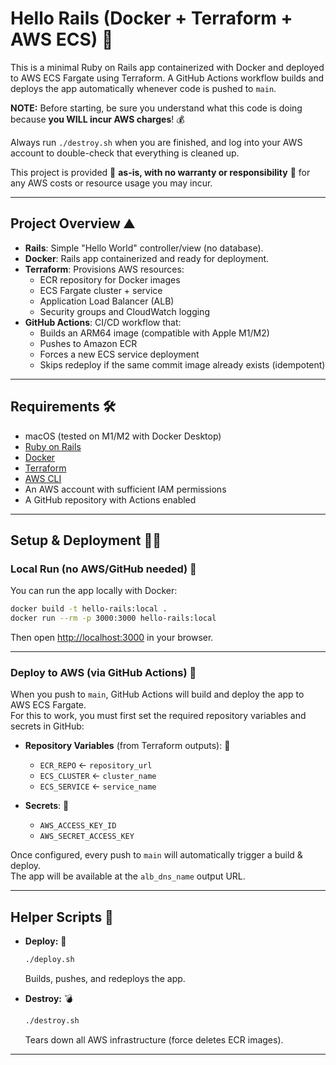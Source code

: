 # Hello Rails (Docker + Terraform + AWS ECS) 🚃

This is a minimal Ruby on Rails app containerized with Docker and deployed to AWS ECS Fargate using Terraform. A GitHub Actions workflow builds and deploys the app automatically whenever code is pushed to `main`.

**NOTE:** Before starting, be sure you understand what this code is doing because **you WILL incur AWS charges**! 💰  

Always run `./destroy.sh` when you are finished, and log into your AWS account to double-check that everything is cleaned up.  

This project is provided 🚨 **as-is, with no warranty or responsibility** 🚨 for any AWS costs or resource usage you may incur.

---

## Project Overview ⛰️
- **Rails**: Simple "Hello World" controller/view (no database).
- **Docker**: Rails app containerized and ready for deployment.
- **Terraform**: Provisions AWS resources:
  - ECR repository for Docker images
  - ECS Fargate cluster + service
  - Application Load Balancer (ALB)
  - Security groups and CloudWatch logging
- **GitHub Actions**: CI/CD workflow that:
  - Builds an ARM64 image (compatible with Apple M1/M2)
  - Pushes to Amazon ECR
  - Forces a new ECS service deployment
  - Skips redeploy if the same commit image already exists (idempotent)

---

## Requirements 🛠️
- macOS (tested on M1/M2 with Docker Desktop)
- [Ruby on Rails](https://rubyonrails.org/)
- [Docker](https://docs.docker.com/get-docker/)
- [Terraform](https://developer.hashicorp.com/terraform/downloads)
- [AWS CLI](https://docs.aws.amazon.com/cli/)
- An AWS account with sufficient IAM permissions
- A GitHub repository with Actions enabled

---

## Setup & Deployment 👨‍💻

### Local Run (no AWS/GitHub needed) 🐳
You can run the app locally with Docker:

```bash
docker build -t hello-rails:local .
docker run --rm -p 3000:3000 hello-rails:local
```

Then open [http://localhost:3000](http://localhost:3000) in your browser.

---

### Deploy to AWS (via GitHub Actions) 🤖
When you push to `main`, GitHub Actions will build and deploy the app to AWS ECS Fargate.  
For this to work, you must first set the required repository variables and secrets in GitHub:

- **Repository Variables** (from Terraform outputs): 📝
  - `ECR_REPO` ← `repository_url`  
  - `ECS_CLUSTER` ← `cluster_name`  
  - `ECS_SERVICE` ← `service_name`

- **Secrets**: 🤫
  - `AWS_ACCESS_KEY_ID`  
  - `AWS_SECRET_ACCESS_KEY`

Once configured, every push to `main` will automatically trigger a build & deploy.  
The app will be available at the `alb_dns_name` output URL.

---

## Helper Scripts 🤝

- **Deploy:** 🚀 
  ```bash
  ./deploy.sh
  ```  
  Builds, pushes, and redeploys the app.

- **Destroy:** 💣
  ```bash
  ./destroy.sh
  ```  
  Tears down all AWS infrastructure (force deletes ECR images).

---
